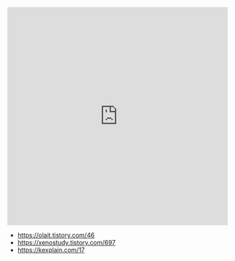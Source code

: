 
<iframe src="https://olait.tistory.com/46" frameborder="0" style="width: 100%;height: 500px;"></iframe>

- https://olait.tistory.com/46
- https://xenostudy.tistory.com/697
- https://kexplain.com/17